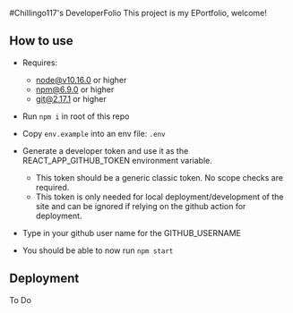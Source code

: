 #Chillingo117's DeveloperFolio
This project is my EPortfolio, welcome!

## How to use
  - Requires:
    - node@v10.16.0 or higher
    - npm@6.9.0 or higher
    - git@2.17.1 or higher

  - Run `npm i` in root of this repo
  - Copy `env.example` into an env file: `.env` 

  - Generate a developer token and use it as the REACT_APP_GITHUB_TOKEN environment variable.
    - This token should be a generic classic token. No scope checks are required.
    - This token is only needed for local deployment/development of the site and can be ignored if relying on the github action for deployment.
  - Type in your github user name for the GITHUB_USERNAME
  - You should be able to now run `npm start`

## Deployment
To Do
